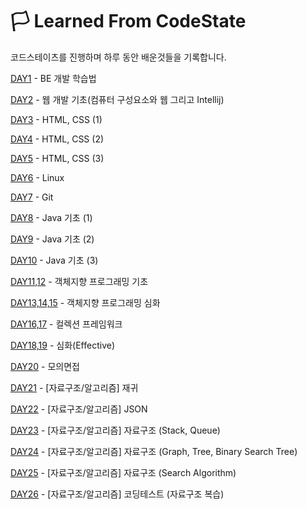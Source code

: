 # 🏳 Learned From CodeState 

코드스테이츠를 진행하며 하루 동안 배운것들을 기록합니다.


[DAY1](https://github.com/Shaa-code/Today-I-Learned/blob/main/CODESTATES/DAY1.md) - BE 개발 학습법

[DAY2](https://github.com/Shaa-code/Today-I-Learned/blob/main/CODESTATES/DAY2.md) - 웹 개발 기초(컴퓨터 구성요소와 웹 그리고 Intellij)

[DAY3](https://github.com/Shaa-code/Today-I-Learned/blob/main/CODESTATES/DAY3.md) - HTML, CSS (1)

[DAY4](https://github.com/Shaa-code/Today-I-Learned/blob/main/CODESTATES/DAY4.md) - HTML, CSS (2)

[DAY5](https://github.com/Shaa-code/Today-I-Learned/blob/main/CODESTATES/DAY5.md) - HTML, CSS (3)

[DAY6](https://github.com/Shaa-code/Today-I-Learned/blob/main/CODESTATES/DAY6.md) - Linux

[DAY7](https://github.com/Shaa-code/Today-I-Learned/blob/main/CODESTATES/DAY7.md) - Git

[DAY8](https://github.com/Shaa-code/Today-I-Learned/blob/main/CODESTATES/DAY8.md) - Java 기초 (1)

[DAY9](https://github.com/Shaa-code/Today-I-Learned/blob/main/CODESTATES/DAY9.md) - Java 기초 (2)

[DAY10](https://github.com/Shaa-code/Today-I-Learned/blob/main/CODESTATES/DAY10.md) - Java 기초 (3)

[DAY11,12](https://github.com/Shaa-code/Today-I-Learned/blob/main/%EC%9E%90%EB%B0%94/%EC%9E%90%EB%B0%94%EC%9D%98%20%EC%A0%95%EC%84%9D/%EA%B0%9D%EC%B2%B4%EC%A7%80%ED%96%A5%20%ED%94%84%EB%A1%9C%EA%B7%B8%EB%9E%98%EB%B0%8D1.md) - 객체지향 프로그래밍 기초

[DAY13,14,15](https://github.com/Shaa-code/Today-I-Learned/blob/main/%EC%9E%90%EB%B0%94/%EC%9E%90%EB%B0%94%EC%9D%98%20%EC%A0%95%EC%84%9D/%EA%B0%9D%EC%B2%B4%EC%A7%80%ED%96%A5%20%ED%94%84%EB%A1%9C%EA%B7%B8%EB%9E%98%EB%B0%8D2.md) - 객체지향 프로그래밍 심화

[DAY16,17](https://github.com/Shaa-code/Today-I-Learned/blob/main/CODESTATES/DAY16,17.md) - 컬렉션 프레임워크

[DAY18,19](https://github.com/Shaa-code/Today-I-Learned/blob/main/CODESTATES/DAY19.md) - 심화(Effective)

[DAY20](https://peaceofm1nd.tistory.com/172) - 모의면접

[DAY21](https://github.com/Shaa-code/Today-I-Learned/blob/main/CODESTATES/DAY21.md) - \[자료구조/알고리즘\] 재귀

[DAY22](https://github.com/Shaa-code/Today-I-Learned/blob/main/CODESTATES/DAY22.md) - \[자료구조/알고리즘\] JSON

[DAY23](https://github.com/Shaa-code/Today-I-Learned/blob/main/CODESTATES/DAY23.md) - \[자료구조/알고리즘\] 자료구조 (Stack, Queue)

[DAY24](https://github.com/Shaa-code/Today-I-Learned/blob/main/CODESTATES/DAY24.md) - \[자료구조/알고리즘\] 자료구조 (Graph, Tree, Binary Search Tree)

[DAY25](https://github.com/Shaa-code/Today-I-Learned/blob/main/CODESTATES/DAY25.md) - \[자료구조/알고리즘\] 자료구조 (Search Algorithm)

[DAY26](https://github.com/Shaa-code/Today-I-Learned/blob/main/CODESTATES/DAY26.md) - \[자료구조/알고리즘\] 코딩테스트 (자료구조 복습)
